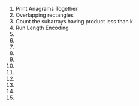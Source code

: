 1. Print Anagrams Together
2. Overlapping rectangles
3. Count the subarrays having product less than k
4. Run Length Encoding
5.
6.
7.
8.
9.
10.
11.
12.
13.
14.
15.
